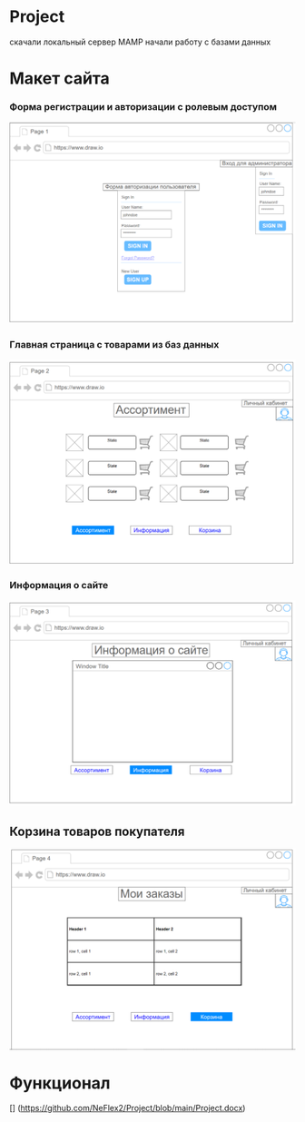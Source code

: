 # Project
скачали локальный сервер MAMP 
начали работу с базами данных
# Макет сайта
### Форма регистрации и авторизации с ролевым доступом
![Форма регистрации и авторизации с ролевым доступом](https://github.com/NeFlex2/Project/blob/main/Макет/1.png)
### Главная страница с товарами из баз данных
![Главная страница с товарами из баз данных](https://github.com/NeFlex2/Project/blob/main/Макет/2.png)
### Информация о сайте
![Информация о сайте](https://github.com/NeFlex2/Project/blob/main/Макет/3.png)
## Корзина товаров покупателя
![Корзина товаров покупателя](https://github.com/NeFlex2/Project/blob/main/Макет/4.png)
# Функционал 
[] (https://github.com/NeFlex2/Project/blob/main/Project.docx)
